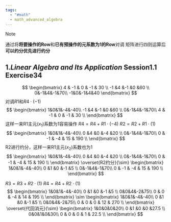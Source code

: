 ```yaml
---
tags:
  - "#math"
  - math_advanced_algebra
---
```


> [!NOTE] 
> 通过将**将要操作的Row**和**已有预操作的元系数为1的Row**对调
> 矩阵进行四则运算后**可以约分优先进行约分**

## 1.*Linear Algebra and Its Application* Session1.1 Exercise34
$$
\begin{bmatrix}
4 & -1 & 0 & -1 & 30 \\
-1 &4 &-1 &0 &60 \\
0&-1&4&-1&70\\
-1&0&-1&4&40
\end{bmatrix}
$$
对调$R1$和$R4\cdot{(-1)}$
$$
\begin{bmatrix}
1&0&1&-4&-40\\
-1 &4 &-1 &0 &60 \\
0&-1&4&-1&70\\
4 & -1 & 0 & -1 & 30 \\
\end{bmatrix}
$$
这样一来R1主元($x_{1}$)系数为1容易操作
$R4 = R4+R1 \cdot (-4)$
$R2 = R2+R1 \cdot (1)$
$$
\begin{bmatrix}
1&0&1&-4&-40\\
0 &4 &0 &-4 &20 \\
0&-1&4&-1&70\\
0 & -1 & -4 & 15 & 190 \\
\end{bmatrix}
$$
R2进行约分，这样一来R1主元($x_{2}$)系数也为1
$$
\begin{bmatrix}
1&0&1&-4&-40\\
0 &4 &0 &-4 &20 \\
0&-1&4&-1&70\\
0 & -1 & -4 & 15 & 190 \\
\end{bmatrix}
\overset{R2约分}{\sim}
\begin{bmatrix}
1&0&1&-4&-40\\
0 &1 &0 &-1 &5 \\
0&-1&4&-1&70\\
0 & -1 & -4 & 15 & 190 \\
\end{bmatrix}
$$

$R3 = R3+R2 \cdot (1)$
$R4 = R4+R2 \cdot (1)$
$$
\begin{bmatrix}
1&0&1&-4&-40\\
0 &1 &0 &-1 &5 \\
0&0&4&-2&75\\
0 & 0 & -4 & 14 & 195 \\
\end{bmatrix}
\sim
\begin{bmatrix}
1&0&1&-4&-40\\
0 &1 &0 &-1 &5 \\
0&0&4&-2&75\\
0 & 0 & 0 & 12 & 270 \\
\end{bmatrix}
\overset{代回消元}{\sim}
\begin{bmatrix}
1&0&0&0&20\\
0 &1 &0 &0 &27.5 \\
0&0&1&0&30\\
0 & 0 & 0 & 1 & 22.5 \\
\end{bmatrix}
$$